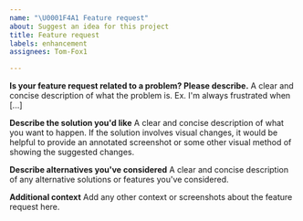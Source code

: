 ```yaml
---
name: "\U0001F4A1 Feature request"
about: Suggest an idea for this project
title: Feature request
labels: enhancement
assignees: Tom-Fox1

---
```


**Is your feature request related to a problem? Please describe.**
A clear and concise description of what the problem is. Ex. I'm always frustrated when [...]

**Describe the solution you'd like**
A clear and concise description of what you want to happen. If the solution involves visual changes, it would be helpful to provide an annotated screenshot or some other visual method of showing the suggested changes.

**Describe alternatives you've considered**
A clear and concise description of any alternative solutions or features you've considered.

**Additional context**
Add any other context or screenshots about the feature request here.
